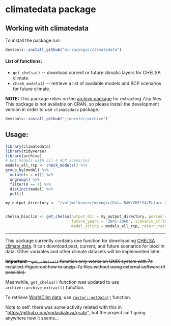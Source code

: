 <!-- README.md is generated from README.Rmd. Please edit that file -->
climatedata package
===================

Working with climatedata
------------------------

To install the package run:

``` r
devtools::install_github("mirzacengic/climatedata")
```

#### List of functions:

-   `get_chelsa()` -- download current or future climatic layers for CHELSA climate.
-   `check_models()` -- retrieve a list of available models and RCP scenarios for future climate.

**NOTE:** This package relies on the [archive package](https://github.com/jimhester/archive) for extracting 7zip files. This package is not available on CRAN, so please install the development version in order to use `climatedata` package.

``` r
devtools::install_github("jimhester/archive")
```

Usage:
------

``` r
library(climatedata)
library(tidyverse)
library(archive)
# Get models with all 4 RCP scenarios
models_all_rcp <- check_models() %>% 
group_by(model) %>%
  mutate(n = n()) %>%
  ungroup() %>%
  filter(n == 4) %>%
  distinct(model) %>%
  pull()

my_output_directory <- "/vol/milkunarc/mcengic/Data_RAW/CHELSA/Future_2050"


chelsa_bioclim <- get_chelsa(output_dir = my_output_directory, period = "future",
                             future_years = "2041-2060", scenario_string = "rcp85",
                             model_string = models_all_rcp, return_raster = FALSE)
```

------------------------------------------------------------------------

This package currently contains one function for downloading [CHELSA climate data](http://chelsa-climate.org/). It can download past, current, and future scenarios for bioclim data. Other variables and other climate datasets will be implemented later.

~~**Important** - `get_chelsa()` function only works on UNIX system with 7z installed. Figure out how to unzip .7z files without using external software (if possible).~~

Meanwhile, `get_chelsa()` function was updated to use `archive::archive_extract()` function.

To retrieve [WorldClim data](http://worldclim.org/), use [`raster::getData()`](https://www.rdocumentation.org/packages/raster/versions/2.6-7/topics/getData) function.

Note to self: there was some activity related with this in "<https://github.com/gndaskalova/grabr>", but the project isn't going anywhere now it seems...
